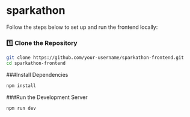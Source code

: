 # sparkathon

Follow the steps below to set up and run the frontend locally:

### 1️⃣ Clone the Repository

```bash
git clone https://github.com/your-username/sparkathon-frontend.git
cd sparkathon-frontend
```

###Install Dependencies
```bash
npm install
```

###Run the Development Server
```bash
npm run dev
```

